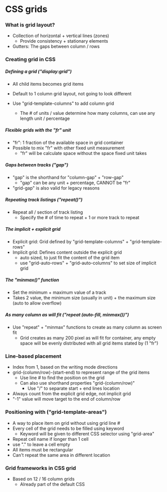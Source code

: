 # CSS grids

### What is grid layout?

- Collection of horizontal + vertical lines (zones)
  - Provide consistency + stationary elements
- Gutters: The gaps between column / rows 

### Creating grid in CSS

##### Defining a grid ("display:grid")

- All child items becomes grid items
- Default to 1 column grid layout, not going to look different

- Use "grid-template-columns" to add column grid
  - The # of units / value determine how many columns, can use any length unit / percentage

##### Flexible grids with the "fr" unit

- "fr": 1 fraction of the available space in grid container
- Possible to mix "fr" with other fixed unit measurement
  - "fr" will be calculate space without the space fixed unit takes

##### Gaps between tracks ("gap")

- "gap" is the shorthand for "column-gap" + "row-gap"
  - "gap" can be any unit + percentage, CANNOT be "fr"
- "grid-gap" is also valid for legacy reasons

##### Repeating track listings ("repeat()")

- Repeat all / section of track listing
  - Specify the # of time to repeat + 1 or more track to repeat

##### The implicit + explicit grid

- Explicit grid: Grid defined by "grid-template-columns" + "grid-template-rows"
- Implicit grid: Defines content outside the explicit grid
  - auto sized, to just fit the content of the grid item
  - use "grid-auto-rows" + "grid-auto-columns" to set size of implicit grid

##### The "minmax()" function

- Set the minimum + maximum value of a track
- Takes 2 value, the minimum size (usually in unit) + the maximum size (auto to allow overflow)

##### As many column as will fit ("repeat (auto-fill, minmax())")

- Use "repeat" + "minmax" functions to create as many column as screen fit
  - Grid creates as many 200 pixel as will fit for container, any empty space will be evenly distributed with all grid items stated by (1 "fr")

### Line-based placement

- Index from 1, based on the writing mode directions
- grid-(column/row)-(start-end) to represent range of the grid items
  - Use line # to find the position on the grid
  - Can also use shorthand properties "grid-(column/row)"
    - Use "/" to separate start + end lines location
- Always count from the explicit grid edge, not implicit grid
- "-1" value will move target to the end of column/row

### Positioning with ("grid-template-areas")

- A way to place item on grid without using grid line #
- Every cell of the grid needs to be filled using keyword
  - Keyword will be given to different CSS selector using "grid-area"
- Repeat cell name if longer than 1 cell
- use "." to leave a cell empty
- All items must be rectangular
- Can't repeat the same area in different location

### Grid frameworks in CSS grid

- Based on 12 / 16 column grids
  - Already part of the default CSS

